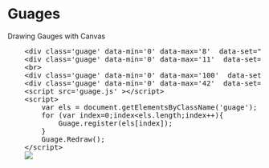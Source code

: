 # Guages
Drawing Gauges with Canvas

<pre>
	&lt;div class='guage' data-min='0' data-max='8'  data-set="0,2.8,5.3,8" data-set-color="#00ff00,#ffff00,#ff0000" data-labels='0.0,1.0,2.0,3.0,4.0,5.0,6.0,7.0,8.0' data-value='3.46' data-valuetype='p' data-label="Cost Per page" width='250px' height='250px'>&lt;/div>
	&lt;div class='guage' data-min='0' data-max='11'  data-set="0,3.6,7.4,11" data-set-color="#ff0000,#00ff00,#ff0000" data-labels='0,5.5,11' data-value='0.9' data-valuetype='%' data-label="Utilisation" width='250px' height='250px'>&lt;/div>
	&lt;br>
	&lt;div class='guage' data-min='0' data-max='100'  data-set="0,34,67,100" data-set-color="#ff0000,#ffff00,#00ff00" data-labels='0,13,25,38,50,63,75,88,100' data-value='29.9' data-valuetype='%' data-label="Connectivity" width='250px' height='250px'>&lt;/div>
	&lt;div class='guage' data-min='0' data-max='42'  data-set="0,7,11,16,35,42" data-set-color="#ff0000,#ffff00,#00ff00,#ffff00,#ff0000" data-labels='0,14,28,42' data-value='41' data-valuetype='' data-label="Users:Device" width='250px' height='250px'>&lt;/div>
	&lt;script src='guage.js' >&lt;/script>
	&lt;script>
		var els = document.getElementsByClassName('guage');
		for (var index=0;index&lt;els.length;index++){
		 	Guage.register(els[index]);
		}
		Guage.Redraw();
	&lt;/script>
	<image src='example.png'/>
</pre>